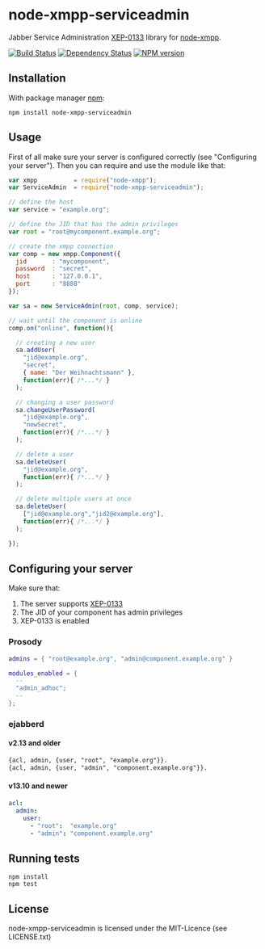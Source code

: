 # node-xmpp-serviceadmin

Jabber Service Administration
[XEP-0133](http://xmpp.org/extensions/xep-0133.html) library for
[node-xmpp](https://github.com/astro/node-xmpp).

[![Build Status](https://secure.travis-ci.org/flosse/node-xmpp-serviceadmin.png)](http://travis-ci.org/flosse/node-xmpp-serviceadmin)
[![Dependency Status](https://gemnasium.com/flosse/node-xmpp-serviceadmin.png)](https://gemnasium.com/flosse/node-xmpp-serviceadmin.png)
[![NPM version](https://badge.fury.io/js/node-xmpp-serviceadmin.png)](http://badge.fury.io/js/node-xmpp-serviceadmin)

## Installation

With package manager [npm](http://npmjs.org/):

    npm install node-xmpp-serviceadmin

## Usage

First of all make sure your server is configured correctly
(see "Configuring your server").
Then you can require and use the module like that:

```javascript
var xmpp          = require("node-xmpp");
var ServiceAdmin  = require("node-xmpp-serviceadmin");

// define the host
var service = "example.org";

// define the JID that has the admin privileges
var root = "root@mycomponent.example.org";

// create the xmpp connection
var comp = new xmpp.Component({
  jid       : "mycomponent",
  password  : "secret",
  host      : "127.0.0.1",
  port      : "8888"
});

var sa = new ServiceAdmin(root, comp, service);

// wait until the component is online
comp.on("online", function(){

  // creating a new user
  sa.addUser(
    "jid@example.org",
    "secret",
    { name: "Der Weihnachtsmann" },
    function(err){ /*...*/ }
  );

  // changing a user password
  sa.changeUserPassword(
    "jid@example.org",
    "newSecret",
    function(err){ /*...*/ }
  );

  // delete a user
  sa.deleteUser(
    "jid@example.org",
    function(err){ /*...*/ }
  );

  // delete multiple users at once
  sa.deleteUser(
    ["jid@example.org","jid2@example.org"],
    function(err){ /*...*/ }
  );

});
```
## Configuring your server

Make sure that:

1. The server supports [XEP-0133](http://xmpp.org/extensions/xep-0133.html)
2. The JID of your component has admin privileges
3. XEP-0133 is enabled

### Prosody

```lua
admins = { "root@example.org", "admin@component.example.org" }

modules_enabled = {
  --
  "admin_adhoc";
  --
};
```

### ejabberd

#### v2.13 and older

```txt
{acl, admin, {user, "root", "example.org"}}.
{acl, admin, {user, "admin", "component.example.org"}}.
```
#### v13.10 and newer

```yml
acl:
  admin:
    user:
      - "root":  "example.org"
      - "admin": "component.example.org"
```

## Running tests

```shell
npm install
npm test
```

## License

node-xmpp-serviceadmin is licensed under the MIT-Licence
(see LICENSE.txt)
